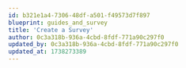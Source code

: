 ```yaml
---
id: b321e1a4-7306-48df-a501-f49573d7f897
blueprint: guides_and_survey
title: 'Create a Survey'
author: 0c3a318b-936a-4cbd-8fdf-771a90c297f0
updated_by: 0c3a318b-936a-4cbd-8fdf-771a90c297f0
updated_at: 1738273389
---
```

